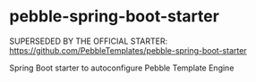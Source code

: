 # pebble-spring-boot-starter
SUPERSEDED BY THE OFFICIAL STARTER: https://github.com/PebbleTemplates/pebble-spring-boot-starter

Spring Boot starter to autoconfigure Pebble Template Engine

